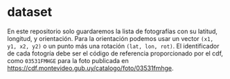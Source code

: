 # dataset

En este repositorio solo guardaremos la lista de fotografías con su latitud, longitud, y
orientación. Para la orientación podemos usar un vector `(x1, y1, x2, y2)` o un punto más una
rotación `(lat, lon, rot)`. El identificador de cada fotogría debe ser el código de referencia
proporcionado por el cdf, como `03531FMHGE` para la foto publicada en
https://cdf.montevideo.gub.uy/catalogo/foto/03531fmhge.
